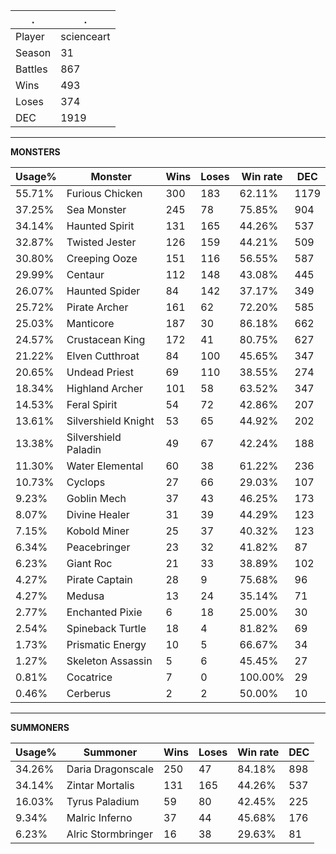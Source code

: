 .|.
|-|-
Player|scienceart
Season|31
Battles|867
Wins|493
Loses|374
DEC|1919

---
**MONSTERS**

Usage%|Monster|Wins|Loses|Win rate|DEC|
-|-|-|-|-|-|
55.71%|Furious Chicken|300|183|62.11%|1179|
37.25%|Sea Monster|245|78|75.85%|904|
34.14%|Haunted Spirit|131|165|44.26%|537|
32.87%|Twisted Jester|126|159|44.21%|509|
30.80%|Creeping Ooze|151|116|56.55%|587|
29.99%|Centaur|112|148|43.08%|445|
26.07%|Haunted Spider|84|142|37.17%|349|
25.72%|Pirate Archer|161|62|72.20%|585|
25.03%|Manticore|187|30|86.18%|662|
24.57%|Crustacean King|172|41|80.75%|627|
21.22%|Elven Cutthroat|84|100|45.65%|347|
20.65%|Undead Priest|69|110|38.55%|274|
18.34%|Highland Archer|101|58|63.52%|347|
14.53%|Feral Spirit|54|72|42.86%|207|
13.61%|Silvershield Knight|53|65|44.92%|202|
13.38%|Silvershield Paladin|49|67|42.24%|188|
11.30%|Water Elemental|60|38|61.22%|236|
10.73%|Cyclops|27|66|29.03%|107|
9.23%|Goblin Mech|37|43|46.25%|173|
8.07%|Divine Healer|31|39|44.29%|123|
7.15%|Kobold Miner|25|37|40.32%|123|
6.34%|Peacebringer|23|32|41.82%|87|
6.23%|Giant Roc|21|33|38.89%|102|
4.27%|Pirate Captain|28|9|75.68%|96|
4.27%|Medusa|13|24|35.14%|71|
2.77%|Enchanted Pixie|6|18|25.00%|30|
2.54%|Spineback Turtle|18|4|81.82%|69|
1.73%|Prismatic Energy|10|5|66.67%|34|
1.27%|Skeleton Assassin|5|6|45.45%|27|
0.81%|Cocatrice|7|0|100.00%|29|
0.46%|Cerberus|2|2|50.00%|10|

---
**SUMMONERS**

Usage%|Summoner|Wins|Loses|Win rate|DEC|
-|-|-|-|-|-|
34.26%|Daria Dragonscale|250|47|84.18%|898|
34.14%|Zintar Mortalis|131|165|44.26%|537|
16.03%|Tyrus Paladium|59|80|42.45%|225|
9.34%|Malric Inferno|37|44|45.68%|176|
6.23%|Alric Stormbringer|16|38|29.63%|81|
